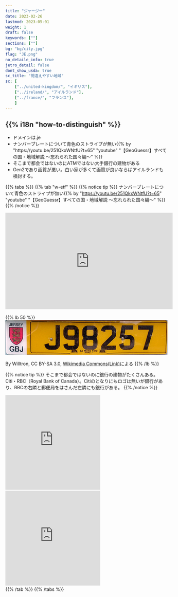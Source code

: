```yaml
---
title: "ジャージー"
date: 2023-02-26
lastmod: 2023-05-01
weight: 1
draft: false
keywords: [""]
sections: [""]
bg: "bg/city.jpg"
flag: "JE.png"
no_detaile_info: true
jetro_detail: false
dont_show_usda: true
sc_title: "間違えやすい地域"
sc: [
    ["../united-kingdom/", "イギリス"],
    ["../ireland/", "アイルランド"],
    ["../france/", "フランス"],
    ]
---
```


<div class="main-desciption country-description">
    <h2 class="section-title">{{% i18n "how-to-distinguish" %}}</h2>
    <ul class="rule-list">
        <li>ドメインは<span class="quiz">.je</span></li>
        <li>ナンバープレートについて<span class="quiz">青色のストライプが無い</span>{{% by "https://youtu.be/251QkxWNtfU?t=65" "youtube" "【GeoGuessr】すべての国・地域解説 ～忘れられた国々編～" %}}</li>
        <li>そこまで都会ではないのにATMではない大手銀行の建物がある</li>
        <li>Gen2であり画質が悪い。白い家が多くて画質が良いならばアイルランドも検討する。</li>
    </ul>
</div>

{{% tabs  %}}
{{% tab "w-etf" %}}
{{% notice tip %}}
ナンバープレートについて<span class="quiz">青色のストライプが無い</span>{{% by "https://youtu.be/251QkxWNtfU?t=65" "youtube" "【GeoGuessr】すべての国・地域解説 ～忘れられた国々編～" %}}
{{% /notice %}}
<div class="googlemap-if">
<iframe src="https://www.google.com/maps/embed?pb=!4v1683431760115!6m8!1m7!1sCAoSLEFGMVFpcE1sU2xxOEJ2ZHlzTXhZLW1CM24zMUlCOGFLX3ViQXNsVTRtT1Jp!2m2!1d49.19024100381638!2d-2.111558188325187!3f10.477115159725365!4f-14.006521160790072!5f1.5382304242767262" width="520" height="300" style="border:0;" allowfullscreen="" loading="lazy" referrerpolicy="no-referrer-when-downgrade"></iframe>
</div>

{{% lb 50 %}}
![](2023-05-07-13-19-44.png)

By Willtron, CC BY-SA 3.0, <a href="hhttps://commons.wikimedia.org/w/index.php?curid=8474147">Wikimedia Commons(Link)</a>による
{{% /lb %}}

{{% notice tip %}}
そこまで都会ではないのに銀行の建物がたくさんある。Citi・RBC（Royal Bank of Canada）。Citiのとなりにもロゴは無いが銀行があり、RBCの右隣と郵便局をはさんだ左隣にも銀行がある。
{{% /notice %}}
<div class="googlemap-if">
<iframe src="https://www.google.com/maps/embed?pb=!4v1683432426752!6m8!1m7!1sEf09tRvJJ3ERHyPKH8MrwA!2m2!1d49.18500186671962!2d-2.112332031066294!3f17.462404572326715!4f0.12119351323100602!5f3.325193203789971" width="295" height="295" style="border:0;" allowfullscreen="" loading="lazy" referrerpolicy="no-referrer-when-downgrade"></iframe>
<iframe src="https://www.google.com/maps/embed?pb=!4v1683432984340!6m8!1m7!1siDU8G1f4gNa9M4j15wjmaA!2m2!1d49.18436002675839!2d-2.107901829769607!3f268.9482352125647!4f2.8719295601191703!5f3.325193203789971" width="295" height="295" style="border:0;" allowfullscreen="" loading="lazy" referrerpolicy="no-referrer-when-downgrade"></iframe>
</div>
{{% /tab %}}
{{% /tabs  %}}